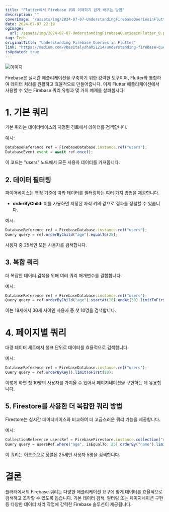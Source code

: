 ```yaml
---
title: "Flutter에서 Firebase 쿼리 이해하기 쉽게 배우는 방법"
description: ""
coverImage: "/assets/img/2024-07-07-UnderstandingFirebaseQueriesinFlutter_0.png"
date: 2024-07-07 22:19
ogImage: 
  url: /assets/img/2024-07-07-UnderstandingFirebaseQueriesinFlutter_0.png
tag: Tech
originalTitle: "Understanding Firebase Queries in Flutter"
link: "https://medium.com/@basitalyshah51214/understanding-firebase-queries-in-flutter-f45845861fd8"
isUpdated: true
---
```






![이미지](/assets/img/2024-07-07-UnderstandingFirebaseQueriesinFlutter_0.png)

Firebase은 실시간 애플리케이션을 구축하기 위한 강력한 도구이며, Flutter와 통합하여 데이터 처리를 원활하고 효율적으로 만들어줍니다. 이제 Flutter 애플리케이션에서 사용할 수 있는 Firebase 쿼리 유형과 몇 가지 예제를 살펴봅시다!

# 1. 기본 쿼리

기본 쿼리는 데이터베이스의 지정된 경로에서 데이터를 검색합니다.


<div class="content-ad"></div>

예시:

```js
DatabaseReference ref = FirebaseDatabase.instance.ref("users");
DatabaseEvent event = await ref.once();
```

이 코드는 "users" 노드에서 모든 사용자 데이터를 가져옵니다.

## 2. 데이터 필터링

<div class="content-ad"></div>

파이어베이스는 특정 기준에 따라 데이터를 필터링하는 여러 가지 방법을 제공합니다.

- **orderByChild**: 이를 사용하면 지정된 자식 키의 값으로 결과를 정렬할 수 있습니다.

예시:

```js
DatabaseReference ref = FirebaseDatabase.instance.ref("users");
Query query = ref.orderByChild("age").equalTo(25);
```

<div class="content-ad"></div>

사용자 중 25세인 모든 사용자를 검색합니다.

## 3. 복합 쿼리

더 복잡한 데이터 검색을 위해 여러 쿼리 매개변수를 결합합니다.

예시:

<div class="content-ad"></div>

```js
DatabaseReference ref = FirebaseDatabase.instance.ref("users");
Query query = ref.orderByChild("age").startAt(18).endAt(30).limitToFirst(10);
```

이는 18세에서 30세 사이인 사용자 중 첫 10명을 검색합니다.

# 4. 페이지별 쿼리

대량 데이터 세트에서 청크 단위로 데이터를 효율적으로 검색합니다.

<div class="content-ad"></div>

예시:

```js
DatabaseReference ref = FirebaseDatabase.instance.ref("users");
Query query = ref.orderByKey().limitToFirst(10);
```

이렇게 하면 첫 10명의 사용자를 가져올 수 있어서 페이지네이션을 구현하는 데 유용합니다.

## 5. Firestore를 사용한 더 복잡한 쿼리 방법

<div class="content-ad"></div>

Firestore는 실시간 데이터베이스와 비교하여 더 고급스러운 쿼리 기능을 제공합니다.

예시:

```js
CollectionReference usersRef = FirebaseFirestore.instance.collection("users");
Query query = usersRef.where("age", isEqualTo: 25).orderBy("name").limit(5);
```

이 쿼리는 이름순으로 정렬된 25세인 사용자 5명을 검색합니다.

<div class="content-ad"></div>

# 결론

플러터에서의 Firebase 쿼리는 다양한 애플리케이션 요구에 맞게 데이터를 효율적으로 검색하고 조작할 수 있도록 돕습니다. 기본 데이터 검색, 필터링 또는 페이지네이션 구현 등 다양한 데이터 처리 작업에 강력한 Firebase 솔루션이 제공됩니다.